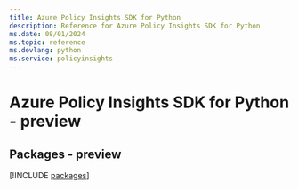 ```yaml
---
title: Azure Policy Insights SDK for Python
description: Reference for Azure Policy Insights SDK for Python
ms.date: 08/01/2024
ms.topic: reference
ms.devlang: python
ms.service: policyinsights
---
```

# Azure Policy Insights SDK for Python - preview
## Packages - preview
[!INCLUDE [packages](policy-insights-index.md)]